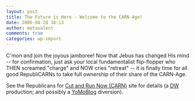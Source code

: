```yaml
---
layout: post
title: The Future is Here - Welcome to the CARN-Age!
date: 2006-08-28 16:13
author: metavalent
comments: true
categories: wp-import
---
```

C'mon and join the joyous jamboree! Now that Jebus has changed His mind -- for confirmation, just ask your local fundamentalist flip-flopper who THEN screamed "charge" and NOW cries "retreat" -- it is finally time for all good RepubliCARNs to take full ownership of their share of the CARN-Age.

See the Republicans for <a href="https://cutandrunnow.com/">Cut and Run Now (CARN)</a> site for details (a <a href="https://www.scripting.com/2006/08/28.html#When:10:13:33AM">DW</a> production; and possibly a <a href="https://www.yomoblog.com/">YoMoBlog</a> diversion).
